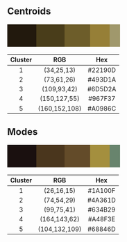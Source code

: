 
## Centroids

<img src="centroids_palette.png" alt="Proportional Centroids" height="52" width="260">

|Cluster|RGB|Hex|
|:---:|:---:|:---:|
|1 |(34,25,13)|#22190D|
|2 |(73,61,26)|#493D1A|
|3 |(109,93,42)|#6D5D2A|
|4 |(150,127,55)|#967F37|
|5 |(160,152,108)|#A0986C|

## Modes

<img src="modes_palette.png" alt="Proportional Modes" height="52" width="260">

|Cluster|RGB|Hex|
|:---:|:---:|:---:|
|1 |(26,16,15)|#1A100F|
|2 |(74,54,29)|#4A361D|
|3 |(99,75,41)|#634B29|
|4 |(164,143,62)|#A48F3E|
|5 |(104,132,109)|#68846D|
